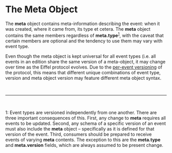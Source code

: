 <!---
   Copyright 2017-2018 Ericsson AB.
   For a full list of individual contributors, please see the commit history.

   Licensed under the Apache License, Version 2.0 (the "License");
   you may not use this file except in compliance with the License.
   You may obtain a copy of the License at

       http://www.apache.org/licenses/LICENSE-2.0

   Unless required by applicable law or agreed to in writing, software
   distributed under the License is distributed on an "AS IS" BASIS,
   WITHOUT WARRANTIES OR CONDITIONS OF ANY KIND, either express or implied.
   See the License for the specific language governing permissions and
   limitations under the License.
--->

# The Meta Object
The __meta__ object contains meta-information describing the event: when it was created, where it came from, its type et cetera. The __meta__ object contains the same members regardless of __meta.type__<sup>[1](#footnote1)</sup>, with the caveat that certain members are optional and the tendency to use them may vary with event type.

Even though the meta object is kept universal for all event types (i.e. all events in an edition share the same version of a meta-object, it may change over time as the Eiffel protocol evolves. Due to the [per-event versioning](./versioning.md) of the protocol, this means that different unique combinations of event type, version and meta object version may feature different meta object syntax.

&nbsp;
&nbsp;

------------------
&nbsp;

<a name="footnote1">1</a>: Event types are versioned independently from one another. There are three important consequences of this. First, any change to __meta__ requires all events to be updated. Second, any schema of a specific version of an event must also include the __meta__ object – specifically as it is defined for that version of the event. Third, consumers should be prepared to receive events of varying __meta__ contents. The exception to this are the __meta.type__ and __meta.version__ fields, which are always assumed to be present change.
